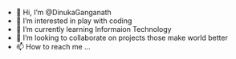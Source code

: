- 👋 Hi, I’m @DinukaGanganath
- 👀 I’m interested in play with coding
- 🌱 I’m currently learning Informaion Technology
- 💞️ I’m looking to collaborate on projects those make world better
- 📫 How to reach me ...

<!---
DinukaGanganath/DinukaGanganath is a ✨ special ✨ repository because its `README.md` (this file) appears on your GitHub profile.
You can click the Preview link to take a look at your changes.
--->
